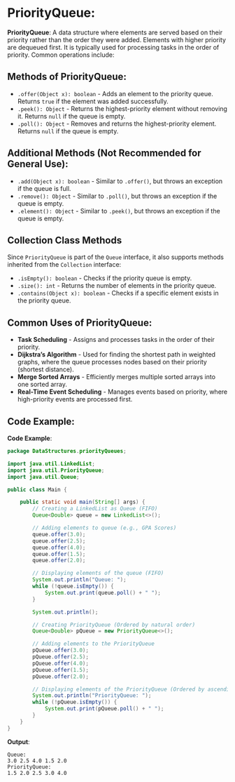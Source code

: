 # PriorityQueue:
**PriorityQueue**: A data structure where elements are served based on their priority rather than the order they were added. Elements with higher priority are dequeued first. It is typically used for processing tasks in the order of priority. Common operations include:

## Methods of PriorityQueue:
- `.offer(Object x): boolean` - Adds an element to the priority queue. Returns `true` if the element was added successfully.
- `.peek(): Object` - Returns the highest-priority element without removing it. Returns `null` if the queue is empty.
- `.poll(): Object` - Removes and returns the highest-priority element. Returns `null` if the queue is empty.

## Additional Methods (Not Recommended for General Use):
- `.add(Object x): boolean` - Similar to `.offer()`, but throws an exception if the queue is full.
- `.remove(): Object` - Similar to `.poll()`, but throws an exception if the queue is empty.
- `.element(): Object` - Similar to `.peek()`, but throws an exception if the queue is empty.

## Collection Class Methods
Since `PriorityQueue` is part of the `Queue` interface, it also supports methods inherited from the `Collection` interface:
- `.isEmpty(): boolean` - Checks if the priority queue is empty.
- `.size(): int` - Returns the number of elements in the priority queue.
- `.contains(Object x): boolean` - Checks if a specific element exists in the priority queue.

## Common Uses of PriorityQueue:
- **Task Scheduling** - Assigns and processes tasks in the order of their priority.
- **Dijkstra’s Algorithm** - Used for finding the shortest path in weighted graphs, where the queue processes nodes based on their priority (shortest distance).
- **Merge Sorted Arrays** - Efficiently merges multiple sorted arrays into one sorted array.
- **Real-Time Event Scheduling** - Manages events based on priority, where high-priority events are processed first.

## Code Example:

**Code Example**:
```java
package DataStructures.priorityQueues;

import java.util.LinkedList;
import java.util.PriorityQueue;
import java.util.Queue;

public class Main {

    public static void main(String[] args) {
        // Creating a LinkedList as Queue (FIFO)
        Queue<Double> queue = new LinkedList<>();

        // Adding elements to queue (e.g., GPA Scores)
        queue.offer(3.0);
        queue.offer(2.5);
        queue.offer(4.0);
        queue.offer(1.5);
        queue.offer(2.0);

        // Displaying elements of the queue (FIFO)
        System.out.println("Queue: ");
        while (!queue.isEmpty()) {
            System.out.print(queue.poll() + " ");
        }

        System.out.println();

        // Creating PriorityQueue (Ordered by natural order)
        Queue<Double> pQueue = new PriorityQueue<>();

        // Adding elements to the PriorityQueue
        pQueue.offer(3.0);
        pQueue.offer(2.5);
        pQueue.offer(4.0);
        pQueue.offer(1.5);
        pQueue.offer(2.0);

        // Displaying elements of the PriorityQueue (Ordered by ascending GPA)
        System.out.println("PriorityQueue: ");
        while (!pQueue.isEmpty()) {
            System.out.print(pQueue.poll() + " ");
        }
    }
}
```

**Output**:
```
Queue: 
3.0 2.5 4.0 1.5 2.0 
PriorityQueue: 
1.5 2.0 2.5 3.0 4.0 
```